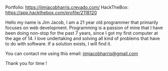 Portfolio: https://jimjacobharris.crevado.com/
HackTheBox: https://app.hackthebox.com/profile/2118120 

  Hello my name is Jim Jacob, I am a 21 year old programmer that primarily focuses on web development. Programming is a passion of mine that I have
been doing non-stop for the past 7 years, since I got my first computer at the age of 14. 
  I love undertaking and solving all kind of problems that have to do with software. If a solution exists, I will find it.
  
You can contact me using this email: jimjacobharris@gmail.com

Thank you for time !

<!---
Jim-Jacob-Harris/Jim-Jacob-Harris is a ✨ special ✨ repository because its `README.md` (this file) appears on your GitHub profile.
You can click the Preview link to take a look at your changes.
--->
